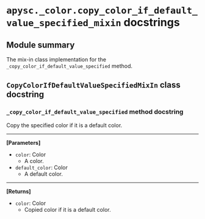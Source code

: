 # `apysc._color.copy_color_if_default_value_specified_mixin` docstrings

## Module summary

The mix-in class implementation for the `_copy_color_if_default_value_specified` method.

## `CopyColorIfDefaultValueSpecifiedMixIn` class docstring

### `_copy_color_if_default_value_specified` method docstring

Copy the specified color if it is a default color.<hr>

**[Parameters]**

- `color`: Color
  - A color.
- `default_color`: Color
  - A default color.

<hr>

**[Returns]**

- `color`: Color
  - Copied color if it is a default color.